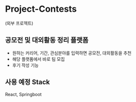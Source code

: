 # Project-Contests
(외부 프로젝트)
<br>


## 공모전 및 대외활동 정리 플랫폼
- 원하는 커리어, 기간, 관심분야를 입력하면 공모전, 대외활동을 추천
- 해당 플랫폼에서 바로 팀 모집
- 후기 작성 기능

## 사용 예정 Stack
React, Springboot
